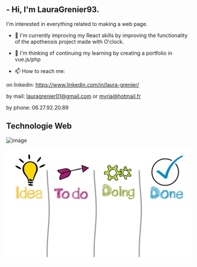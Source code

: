 ## - Hi, I'm LauraGrenier93.

 I'm interested in everything related to making a web page.
 
- 🌱 I'm currently improving my React skills by improving the functionality of the apotheosis project made with O'clock. 

- 💬 I'm thinking of continuing my learning by creating a portfolio in vue.js/php

- 📫 How to reach me:

on linkedin: https://www.linkedin.com/in/laura-grenier/

by mail: lauragrenier01@gmail.com or myria@hotmail.fr

by phone: 06.27.92.20.89

## Technologie Web

![image](https://user-images.githubusercontent.com/68386529/121559460-dcf3f980-ca16-11eb-89f2-212a52f9c385.png)

![Cover](https://github.com/LauraGrenier93/LauraGrenier93/blob/main/image/kanban.jpg)
